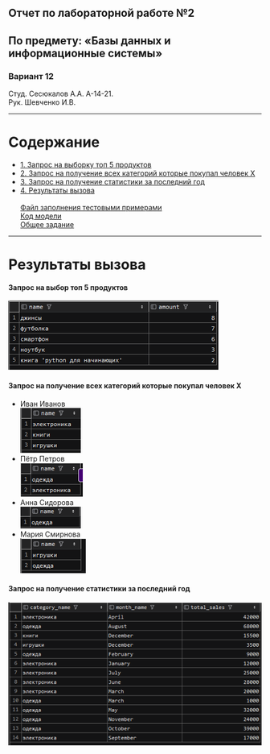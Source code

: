## Отчет по лабораторной работе №2
## По предмету: «Базы данных и информационные системы»
### Вариант 12


Студ. Сесюкалов А.А. А-14-21.<br>
Рук. Шевченко И.В.


---

# Содержание
* [1. Запрос на выборку топ 5 продуктов](../src/query/top5_products_by_popularity.sql)
* [2. Запрос на получение всех категорий которые покупал человек Х](../src/query/from_which_category_bought_X.sql)
* [3. Запрос на получение статистики за последний год](../src/query/last_year_statistic.sql)
* [4. Результаты вызова](#результаты-вызова)<br><br>
  [Файл заполнения тестовыми примерами](../src/query_test/fill_test_query.sql)<br>
  [Код модели](../src/mpei_control_db_model/dbmodel.sql)<br>
  [Общее задание](../README.md)
---

# Результаты вызова
#### Запрос на выбор топ 5 продуктов
![](../materials/img/lr2/top5_1.png)

#### Запрос на получение всех категорий которые покупал человек Х
* Иван Иванов<br>
![](../materials/img/lr2/ivan_categories.png)
* Пётр Петров<br>
![](../materials/img/lr2/peter_categories.png)
* Анна Сидорова<br>
![](../materials/img/lr2/anna_categories.png)
* Мария Смирнова<br>
![](../materials/img/lr2/maria_categories.png)
#### Запрос на получение статистики за последний год
![](../materials/img/lr2/year_statistic.png)